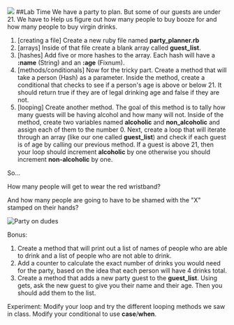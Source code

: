 <img id ='icon' src="../assets/icons/Exercise_icon_md.png">
##Lab Time
We have a party to plan. But some of our guests are under 21. We have to Help us figure out how many people to buy booze for and how many people to buy virgin drinks.

1. [creating a file] Create a new ruby file named **party_planner.rb**
2. [arrays] Inside of that file create a blank array called **guest_list**.
3. [hashes] Add five or more hashes to the array. Each hash will have a **:name** (String) and an **:age** (Fixnum).
4. [methods/conditionals] Now for the tricky part. Create a method that will take a person (Hash) as a parameter. Inside the method, create a conditional that checks to see if a person's age is above or below 21. It should return true if they are of legal drinking age and false if they are not.
5. [looping] Create another method. The goal of this method is to tally how many guests will be having alcohol and how many will not. Inside of the method, create two variables named **alcoholic** and **non_alcoholic** and assign each of them to the number 0. Next, create a loop that will iterate through an array (like our one called **guest_list**) and check if each guest is of age by calling our previous method. If a guest is above 21, then your loop should increment **alcoholic** by one otherwise you should increment **non-alcoholic** by one.

So...


How many people will get to wear the red wristband?

And how many people are going to have to be shamed with the "X" stamped on their hands?

![Party on dudes](http://www.quickmeme.com/img/43/4329eaad883fb16081928c2f7218a0a8c372e2442d5b14bd6da4db0165e72b3c.jpg)

Bonus:

1. Create a method that will print out a list of names of people who are able to drink and a list of people who are not able to drink.
2. Add a counter to calculate the exact number of drinks you would need for the party, based on the idea that each person will have 4 drinks total.
3. Create a method that adds a new party guest to the **guest_list**. Using gets, ask the new guest to give you their name and their age. Then you should add them to the list.

Experiment:
Modify your loop and try the different looping methods we saw in class.
Modify your conditional to use **case**/**when**.

